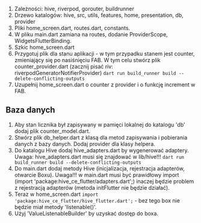 1. Zależności: hive, riverpod, gorouter, buildrunner
2. Drzewo katalogów: hive, src, utils, features, home, presentation, db, provider
3. Pliki home_screen.dart, routes.dart, constants.
4. W pliku main.dart zamiana na routes, dodanie ProviderScope, WidgetsFlutterBinding.
5. Szkic home_screen.dart
6. Przygotuj plik dla stanu aplikacji - w tym przypadku stanem jest counter, zmieniający się po
   nasiśnięciu FAB. W tym celu stwórz plik counter_provider.dart (zacznij pisać riv:
   riverpodGeneratorNotifierProvider)
   `dart run build_runner build --delete-conflicting-outputs`
7. Uzupełnij home_screen.dart o counter z provider i o funkcję increment w FAB.

## Baza danych

1. Aby stan licznika był zapisywany w pamięci lokalnej do katalogu 'db' dodaj plik
   counter_model.dart.
2. Stwórz plik db_helper.dart z klasą dla metod zapisywania i pobierania danych z bazy danych. Dodaj
   provider dla klasy helpera.
3. Do katalogu Hive dodaj hive_adapters.dart by wygenerować adaptery. Uwaga: hive_adapters.dart musi
   się znajdować w lib/hive!!!
   `dart run build_runner build --delete-conflicting-outputs`
4. Do main.dart dodaj metody Hive (inicjalizacja, rejestracja adapterów, otwarcie Boxu). Uwaga!!! w
   main.dart musi być prawidłowy import (import 'package:hive_ce_flutter/adapters.dart';) inaczej
   będzie problem z rejestracją adapterów (metoda initFlutter nie będzie działać).
5. Teraz w home_screen.dart `import 'package:hive_ce_flutter/hive_flutter.dart';` - bez tego box nie
   będzie miał metody 'listenable()'.
6. Użyj 'ValueListenableBuilder' by uzyskać dostęp do boxa.